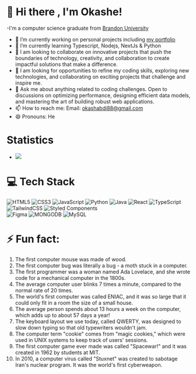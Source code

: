 # 👋 Hi there , I'm Okashe!


 -I'm a computer science graduate from [Brandon University](https://www.brandonu.ca)

- 🔭 I’m currently working on personal projects including [my portfolio](https://okascripts.netlify.app/)
- 🌱 I’m currently learning Typescript, Nodejs, NextJs & Python
- 👯 I am looking to collaborate on innovative projects that push the boundaries of technology, creativity, and collaboration to create impactful solutions that make a difference.
- 🤔 I am looking for opportunities to refine my coding skills, exploring new technologies, and collaborating on exciting projects that challenge and inspire me.
- 💬 Ask me about anything related to coding challenges. Open to discussions on optimizing performance, designing efficient data models, and mastering the art of building robust web applications.
- 📫 How to reach me: Email: okashabdi88@gmail.com
- 😄 Pronouns: He <br/>

# Statistics<br/>

- ![](https://github-readme-stats.vercel.app/api?username=Okashe&theme=transparent&hide_border=false&include_all_commits=true&count_private=true)<br/>


# 💻 Tech Stack
<!-- Badges from https://github.com/Ileriayo/markdown-badges -->
![HTML5](https://img.shields.io/badge/html5-%23E34F26.svg?style=for-the-badge&logo=html5&logoColor=white)
![CSS3](https://img.shields.io/badge/css3-%231572B6.svg?style=for-the-badge&logo=css3&logoColor=white)
![JavaScript](https://img.shields.io/badge/javascript-%23323330.svg?style=for-the-badge&logo=javascript&logoColor=%23F7DF1E)
![Python](https://img.shields.io/badge/python-3670A0?style=for-the-badge&logo=python&logoColor=ffdd54)
![Java](https://img.shields.io/badge/java-%23ED8B00.svg?style=for-the-badge&logo=openjdk&logoColor=white)
![React](https://img.shields.io/badge/react-%2320232a.svg?style=for-the-badge&logo=react&logoColor=%2361DAFB)
![TypeScript](https://img.shields.io/badge/typescript-%23007ACC.svg?style=for-the-badge&logo=typescript&logoColor=white)
![TailwindCSS](https://img.shields.io/badge/tailwindcss-%2338B2AC.svg?style=for-the-badge&logo=tailwind-css&logoColor=white)
![Styled Components](https://img.shields.io/badge/styled--components-DB7093?style=for-the-badge&logo=styled-components&logoColor=white)<br/>
![Figma](https://img.shields.io/badge/figma-%23F24E1E.svg?style=for-the-badge&logo=figma&logoColor=white)
![MONGODB](https://img.shields.io/badge/mongodb-%23ED8B00.svg?style=for-the-badge&logo=mongodb&logoColor=green)
![MySQL](https://img.shields.io/badge/mysql-%23007ACC.svg?style=for-the-badge&logo=mysql&logoColor=white)<br/>

# ⚡ Fun fact:
1. The first computer mouse was made of wood.
2. The first computer bug was literally a bug - a moth stuck in a computer.
3. The first programmer was a woman named Ada Lovelace, and she wrote code for a mechanical computer in the 1800s.
4. The average computer user blinks 7 times a minute, compared to the normal rate of 20 times.
5. The world's first computer was called ENIAC, and it was so large that it could only fit in a room the size of a small house.
6. The average person spends about 13 hours a week on the computer, which adds up to about 57 days a year!
7. The keyboard layout we use today, called QWERTY, was designed to slow down typing so that old typewriters wouldn't jam.
8. The computer term "cookie" comes from "magic cookies," which were used in UNIX systems to keep track of users' sessions.
9. The first computer game ever made was called "Spacewar!" and it was created in 1962 by students at MIT.
10. In 2010, a computer virus called "Stuxnet" was created to sabotage Iran's nuclear program. It was the world's first cyberweapon.
<!-- End Fun Facts -->

<script>
const facts = document.querySelectorAll('ul li');
const randomIndex = Math.floor(Math.random() * facts.length);
document.write(`<p>${facts[randomIndex].textContent}</p>`);
</script>


